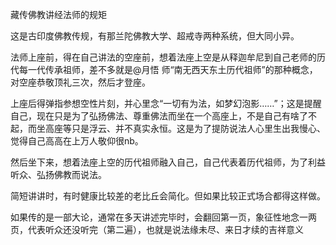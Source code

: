 藏传佛教讲经法师的规矩

这是古印度佛教传规，有那兰陀佛教大学、超戒寺两种系统，但大同小异。

法师上座前，得在自己讲法的空座前，想着法座上空是从释迦牟尼到自己老师的历代每一代传承祖师，差不多就是@月悟 师“南无西天东土历代祖师”的那种概念，对空座恭敬顶礼三次，然后才登座。

上座后得弹指参想空性片刻，并心里念“一切有为法，如梦幻泡影……”；这是提醒自己，现在只是为了弘扬佛法、尊重佛法而坐在一个高座上，不是自己有啥了不起，而坐高座等只是浮云、并不真实永恒。这是为了提防说法人心里生出我慢心、觉得自己高高在上万人敬仰很nb。

然后坐下来，想着法座上空的历代祖师融入自己，自己代表着历代祖师，为了利益听众、弘扬佛教而说法。

简短讲讲时，有时健康比较差的老比丘会简化。但如果比较正式场合都得这样做。

如果传的是一部大论，通常在多天讲述完毕时，会翻回第一页，象征性地念一两页，代表听众还没听完（第二遍），也就是说法缘未尽、来日才续的吉祥意义
